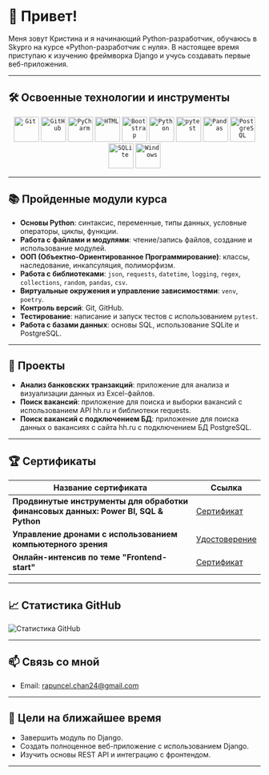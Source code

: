 # 👋 Привет!

Меня зовут Кристина и я начинающий Python-разработчик, обучаюсь в Skypro на курсе «Python-разработчик с нуля». В настоящее время приступаю к изучению фреймворка Django и учусь создавать первые веб-приложения.

---

## 🛠️ Освоенные технологии и инструменты

<div align="center">
	<code><img width="50" src="https://raw.githubusercontent.com/marwin1991/profile-technology-icons/refs/heads/main/icons/git.png" alt="Git" title="Git"/></code>
	<code><img width="50" src="https://raw.githubusercontent.com/marwin1991/profile-technology-icons/refs/heads/main/icons/github.png" alt="GitHub" title="GitHub"/></code>
	<code><img width="50" src="https://raw.githubusercontent.com/marwin1991/profile-technology-icons/refs/heads/main/icons/pycharm.png" alt="PyCharm" title="PyCharm"/></code>
	<code><img width="50" src="https://raw.githubusercontent.com/marwin1991/profile-technology-icons/refs/heads/main/icons/html.png" alt="HTML" title="HTML"/></code>
	<code><img width="50" src="https://raw.githubusercontent.com/marwin1991/profile-technology-icons/refs/heads/main/icons/bootstrap.png" alt="Bootstrap" title="Bootstrap"/></code>
	<code><img width="50" src="https://raw.githubusercontent.com/marwin1991/profile-technology-icons/refs/heads/main/icons/python.png" alt="Python" title="Python"/></code>
	<code><img width="50" src="https://raw.githubusercontent.com/marwin1991/profile-technology-icons/refs/heads/main/icons/pytest.png" alt="pytest" title="pytest"/></code>
	<code><img width="50" src="https://raw.githubusercontent.com/marwin1991/profile-technology-icons/refs/heads/main/icons/pandas.png" alt="Pandas" title="Pandas"/></code>
	<code><img width="50" src="https://raw.githubusercontent.com/marwin1991/profile-technology-icons/refs/heads/main/icons/postgresql.png" alt="PostgreSQL" title="PostgreSQL"/></code>
	<code><img width="50" src="https://raw.githubusercontent.com/marwin1991/profile-technology-icons/refs/heads/main/icons/sqlite.png" alt="SQLite" title="SQLite"/></code>
	<code><img width="50" src="https://raw.githubusercontent.com/marwin1991/profile-technology-icons/refs/heads/main/icons/windows.png" alt="Windows" title="Windows"/></code>
</div>

---

## 📚 Пройденные модули курса

- **Основы Python**: синтаксис, переменные, типы данных, условные операторы, циклы, функции.
- **Работа с файлами и модулями**: чтение/запись файлов, создание и использование модулей.
- **ООП (Объектно-Ориентированное Программирование)**: классы, наследование, инкапсуляция, полиморфизм.
- **Работа с библиотеками**: `json`, `requests`, `datetime`, `logging`, `regex`, `collections`, `random`, `pandas`, `csv`.
- **Виртуальные окружения и управление зависимостями**: `venv`, `poetry`.
- **Контроль версий**: Git, GitHub.
- **Тестирование**: написание и запуск тестов с использованием `pytest`.
- **Работа с базами данных**: основы SQL, использование SQLite и PostgreSQL.

---

## 💼 Проекты

- **Анализ банковских транзакций**: приложение для анализа и визуализации данных из Excel-файлов.
- **Поиск вакансий**: приложение для поиска и выборки вакансий с использованием API hh.ru и библиотеки requests.
- **Поиск вакансий с подключением БД**: приложение для поиска данных о вакансиях с сайта hh.ru с подключением БД PostgreSQL.

---

## 🏆 Сертификаты

| Название сертификата        | Ссылка                                      |
|-----------------------------|---------------------------------------------|
|  **Продвинутые инструменты для обработки финансовых данных: Power BI, SQL & Python**             | [Сертификат](https://github.com/Rapunzel-chan/REPOSITORY/raw/main/Продвинутые%20инструменты.pdf) |
| **Управление дронами с использованием компьютерного зрения**       | [Удостоверение](https://github.com/Rapunzel-chan/REPOSITORY/raw/main/certificate%20drones.pdf) |
| **Онлайн-интенсив по теме "Frontend-start"**      | [Сертификат](https://github.com/Rapunzel-chan/REPOSITORY/raw/main/Сертификат%20%2317101%20-%20Кристина%20Осина.jpeg) |

---

## 📈 Статистика GitHub

![Статистика GitHub](https://github-readme-stats.vercel.app/api?username=Rapunzel-Chan&show_icons=true&theme=radical)

---

## 📫 Связь со мной

- Email: rapuncel.chan24@gmail.com

---

## 📌 Цели на ближайшее время

- Завершить модуль по Django.
- Создать полноценное веб-приложение с использованием Django.
- Изучить основы REST API и интеграцию с фронтендом.

---

